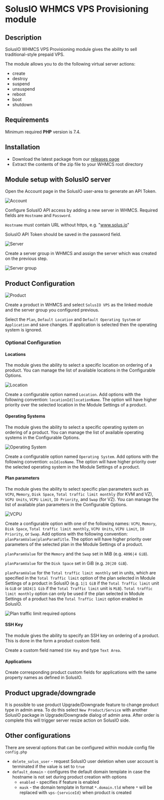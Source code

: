 # SolusIO WHMCS VPS Provisioning module

## Description

SolusIO WHMCS VPS Provisioning module gives the ability to sell traditional-style prepaid VPS.

The module allows you to do the following virtual server actions:

* create
* destroy
* suspend
* unsuspend
* reboot
* boot
* shutdown

## Requirements

Minimum required **PHP** version is 7.4.

## Installation

* Download the latest package from our [releases page](https://github.com/solusio/solusiovps/releases)
* Extract the contents of the zip file to your WHMCS root directory

## Module setup with SolusIO server

Open the Account page in the SolusIO user-area to generate an API Token.

![Account](./docs/account.png)

Configure SolusIO API access by adding a new server in WHMCS. Required fields are `Hostname` and `Password`.

`Hostname` must contain URL without https, e.g. "www.solus.io"

SolusIO API Token should be saved in the password field.

![Server](./docs/server.png)

Create a server group in WHMCS and assign the server which was created on the previous step.

![Server group](./docs/server-group.png)

## Product Configuration

![Product](./docs/product.png)

Create a product in WHMCS and select `SolusIO VPS` as the linked module and the server group you configured previous.

Select the `Plan`, `Default Location` and `Default Operating System` or `Application` and save changes. If application is selected then the operating system is ignored.

### Optional Configuration

#### Locations

The module gives the ability to select a specific location on ordering of a product. You can manage the list of available locations in the Configurable Options.

![Location](./docs/option-location.png)

Create a configurable option named `Location`. Add options with the following convention: `locationId|locationName`. The option will have higher priority over the selected location in the Module Settings of a product.

#### Operating Systems

The module gives the ability to select a specific operating system on ordering of a product. You can manage the list of available operating systems in the Configurable Options.

![Operating System](./docs/option-os.png)

Create a configurable option named `Operating System`. Add options with the following convention: `osId|osName`. The option will have higher priority over the selected operating system in the Module Settings of a product.

#### Plan parameters

The module gives the ability to select specific plan parameters such as `VCPU`, `Memory`, `Disk Space`, `Total traffic limit monthly` (for KVM and VZ), `VCPU Units`, `VCPU Limit`, `IO Priority`, and `Swap` (for VZ).
You can manage the list of available plan parameters in the Configurable Options.

![VCPU](./docs/option-vcpu.png)

Create a configurable option with one of the following names: `VCPU`, `Memory`, `Disk Space`, `Total traffic limit monthly`, `VCPU Units`, `VCPU Limit`, `IO Priority`, or `Swap`. Add options with the following convention: `planParamValue|planParamTitle`. The option will have higher priority over parameters of the selected plan in the Module Settings of a product.

`planParamValue` for the `Memory` and the `Swap` set in MiB (e.g. `4096|4 GiB`).

`planParamValue` for the `Disk Space` set in GiB (e.g. `20|20 GiB`).

`planParamValue` for the `Total traffic limit monthly` set in units, which are specified in the `Total Traffic limit` option of the plan selected in Module Settings of a product in SolusIO (e.g. `1|1 GiB` if the `Total Traffic limit` unit is `GiB` or `1024|1 Gib` if the `Total Traffic limit` unit is `MiB`).
`Total traffic limit monthly` option can only be used if the plan selected in Module Settings of a product has the `Total Traffic limit` option enabled in SolusIO.

![Plan traffic limit required options](./docs/plan-traffic-limit-required-options.png)

#### SSH Key

The module gives the ability to specify an SSH key on ordering of a product. This is done in the form a product custom field.

Create a custom field named `SSH Key` and type `Text Area`.

#### Applications

Create corresponding product custom fields for applications with the same property names as defined in SolusIO.

## Product upgrade/downgrade

It is possible to use product Upgrade/Downgrade feature to change product type in admin area. To do this select `New Product/Service` with another SolusIO package in Upgrade/Downgrade dialog of admin area.
After order is complete this will trigger server resize action on SolusIO side.

## Other configurations

There are several options that can be configured within module config file `config.php`

- `delete_solus_user` - request SolusIO user deletion when user account is terminated if the value is set to `true`
- `default_domain` - configures the default domain template in case the hostname is not set during product creation with options
  - `enabled` - specifies if feature is enabled
  - `mask` - the domain template in format `*.domain.tld` where `*` will be replaced with `vps-{serviceId}` when product is created
